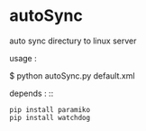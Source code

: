 # autoSync

auto sync directury to linux server

usage :

$ python autoSync.py default.xml

depends :
::

    pip install paramiko
    pip install watchdog
